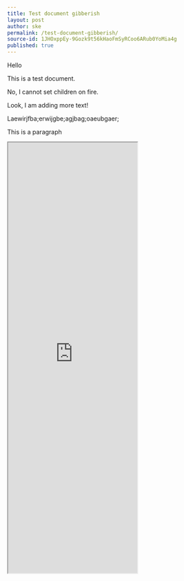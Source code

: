 ```yaml
---
title: Test document gibberish
layout: post
author: ske
permalink: /test-document-gibberish/
source-id: 1JHOxppEy-9Gozk9t56kHaoFmSyRCoo6ARub0YoMia4g
published: true
---
```

Hello

This is a test document. 

No, I cannot set children on fire. 

Look, I am adding more text! 

Laewirjfba;erwijgbe;agjbag;oaeubgaer;

<p> This is a paragraph</p>

<iframe height="1000px" src="https://docs.google.com/spreadsheets/d/e/2PACX-1vSEuuov1nmghN0gqYNOZogpMOhLv-msLYpUhxL63BD15whA3q0fqzgbztuEvfhdQt35GynN0K29Kjyg/pubhtml?widget=true&amp;headers=false"></iframe>

